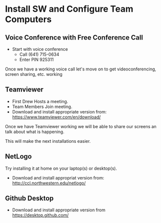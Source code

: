 # Install SW and Configure Team Computers

## Voice Conference with Free Conference Call
* Start with voice conference
  * Call      (641) 715-0634
  * Enter PIN 925311

Once we have a working voice call let's move on to get videoconferencing, screen sharing, etc. working

## Teamviewer
* First Drew Hosts a meeting.
* Team Members Join meeting.
* Download and install appropriate version from: https://www.teamviewer.com/en/download/

Once we have Teamviewer working we will be able to share our screens an talk about what is happening.

This will make the next installations easier.

## NetLogo
Try installing it at home on your laptop(s) or desktop(s).
* Download and install appropriat version from: http://ccl.northwestern.edu/netlogo/

## Github Desktop
* Download and install appropriate version from https://desktop.github.com/
